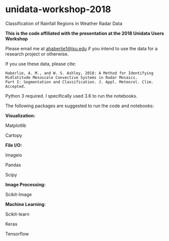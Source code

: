 # unidata-workshop-2018

<h>Classification of Rainfall Regions in Weather Radar Data</h>

<strong>This is the code affiliated with the presentation at the 2018 Unidata Users Workshop</strong>

Please email me at ahaberlie1@lsu.edu if you intend to use the data for a research project or otherwise.

If you use these data, please cite:

```
Haberlie, A. M., and W. S. Ashley, 2018: A Method for Identifying Midlatitude Mesoscale Convective Systems in Radar Mosaics. 
Part I: Segmentation and Classification. J. Appl. Meteorol. Clim. Accepted.
```

Python 3 required.  I specifically used 3.6 to run the notebooks.


The following packages are suggested to run the code and notebooks:


<b>Visualization:</b>


Matplotlib

Cartopy


<b>File I/O:</b>

Imageio

Pandas

Scipy


<b>Image Processing:</b>


Scikit-Image


<b>Machine Learning</b>:


Scikit-learn

Keras

Tensorflow



